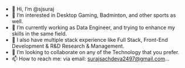 - 👋 Hi, I’m @sjsuraj
- 👀 I’m interested in Desktop Gaming, Badminton, and other sports as well.
- 🌱 I’m currently working as Data Engineer, and trying to enhance my skills in the same field.
- 🌱 I also have multiple stack experience like Full Stack, Front-End Development & R&D Research & Management.
- 💞️ I’m looking to collaborate on any of the Technology that you prefer.
- 📫 How to reach me: via email: surajsachdeva2497@gmail.com...

<!---
sjsuraj/sjsuraj is a ✨ special ✨ repository because its `README.md` (this file) appears on your GitHub profile.
You can click the Preview link to take a look at your changes.
--->
